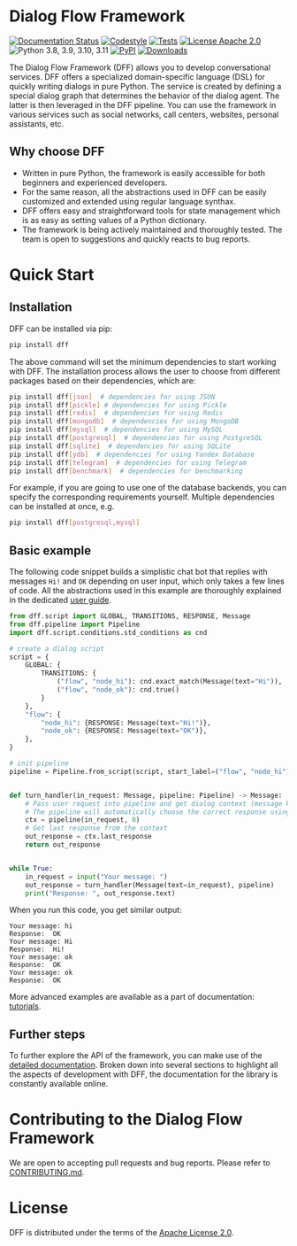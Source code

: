 # Dialog Flow Framework

[![Documentation Status](https://github.com/deeppavlov/dialog_flow_framework/workflows/build_and_publish_docs/badge.svg)](https://deeppavlov.github.io/dialog_flow_framework)
[![Codestyle](https://github.com/deeppavlov/dialog_flow_framework/workflows/codestyle/badge.svg)](https://github.com/deeppavlov/dialog_flow_framework/actions/workflows/codestyle.yml)
[![Tests](https://github.com/deeppavlov/dialog_flow_framework/workflows/test_coverage/badge.svg)](https://github.com/deeppavlov/dialog_flow_framework/actions/workflows/test_coverage.yml)
[![License Apache 2.0](https://img.shields.io/badge/license-Apache%202.0-blue.svg)](https://github.com/deeppavlov/dialog_flow_framework/blob/master/LICENSE)
![Python 3.8, 3.9, 3.10, 3.11](https://img.shields.io/badge/python-3.8%20%7C%203.9%20%7C%203.10%20%7C%203.11-green.svg)
[![PyPI](https://img.shields.io/pypi/v/dff)](https://pypi.org/project/dff/)
[![Downloads](https://pepy.tech/badge/dff)](https://pepy.tech/project/dff)

The Dialog Flow Framework (DFF) allows you to develop conversational services.
DFF offers a specialized domain-specific language (DSL) for quickly writing dialogs in pure Python. The service is created by defining a special dialog graph that determines the behavior of the dialog agent. The latter is then leveraged in the DFF pipeline.
You can use the framework in various services such as social networks, call centers, websites, personal assistants, etc.

## Why choose DFF

* Written in pure Python, the framework is easily accessible for both beginners and experienced developers.
* For the same reason, all the abstractions used in DFF can be easily customized and extended using regular language synthax.
* DFF offers easy and straightforward tools for state management which is as easy as setting values of a Python dictionary.
* The framework is being actively maintained and thoroughly tested. The team is open to suggestions and quickly reacts to bug reports.

# Quick Start
## Installation

DFF can be installed via pip:

```bash
pip install dff
```

The above command will set the minimum dependencies to start working with DFF. 
The installation process allows the user to choose from different packages based on their dependencies, which are:
```bash
pip install dff[json]  # dependencies for using JSON
pip install dff[pickle] # dependencies for using Pickle
pip install dff[redis]  # dependencies for using Redis
pip install dff[mongodb]  # dependencies for using MongoDB
pip install dff[mysql]  # dependencies for using MySQL
pip install dff[postgresql]  # dependencies for using PostgreSQL
pip install dff[sqlite]  # dependencies for using SQLite
pip install dff[ydb]  # dependencies for using Yandex Database
pip install dff[telegram]  # dependencies for using Telegram
pip install dff[benchmark]  # dependencies for benchmarking
```

For example, if you are going to use one of the database backends,
you can specify the corresponding requirements yourself. Multiple dependencies can be installed at once, e.g.
```bash
pip install dff[postgresql,mysql]
```

## Basic example

The following code snippet builds a simplistic chat bot that replies with messages
``Hi!`` and ``OK`` depending on user input, which only takes a few lines of code.
All the abstractions used in this example are thoroughly explained in the dedicated
[user guide](https://deeppavlov.github.io/dialog_flow_framework/user_guides/basic_conceptions.html).

```python
from dff.script import GLOBAL, TRANSITIONS, RESPONSE, Message
from dff.pipeline import Pipeline
import dff.script.conditions.std_conditions as cnd

# create a dialog script
script = {
    GLOBAL: {
        TRANSITIONS: {
            ("flow", "node_hi"): cnd.exact_match(Message(text="Hi")),
            ("flow", "node_ok"): cnd.true()
        }
    },
    "flow": {
        "node_hi": {RESPONSE: Message(text="Hi!")},
        "node_ok": {RESPONSE: Message(text="OK")},
    },
}

# init pipeline
pipeline = Pipeline.from_script(script, start_label=("flow", "node_hi"))


def turn_handler(in_request: Message, pipeline: Pipeline) -> Message:
    # Pass user request into pipeline and get dialog context (message history)
    # The pipeline will automatically choose the correct response using script
    ctx = pipeline(in_request, 0)
    # Get last response from the context
    out_response = ctx.last_response
    return out_response


while True:
    in_request = input("Your message: ")
    out_response = turn_handler(Message(text=in_request), pipeline)
    print("Response: ", out_response.text)
```

When you run this code, you get similar output:
```
Your message: hi
Response:  OK
Your message: Hi
Response:  Hi!
Your message: ok
Response:  OK
Your message: ok
Response:  OK
```

More advanced examples are available as a part of documentation:
[tutorials](https://deeppavlov.github.io/dialog_flow_framework/tutorials.html).

## Further steps

To further explore the API of the framework, you can make use of the [detailed documentation](https://deeppavlov.github.io/dialog_flow_framework/index.html). 
Broken down into several sections to highlight all the aspects of development with DFF,
the documentation for the library is constantly available online.

# Contributing to the Dialog Flow Framework

We are open to accepting pull requests and bug reports.
Please refer to [CONTRIBUTING.md](https://github.com/deeppavlov/dialog_flow_framework/blob/master/CONTRIBUTING.md).

# License

DFF is distributed under the terms of the [Apache License 2.0](https://github.com/deeppavlov/dialog_flow_framework/blob/master/LICENSE).
